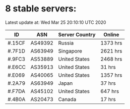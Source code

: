 # 8 stable servers:

Latest update at: Wed Mar 25 20:10:10 UTC 2020

| ID | ASN | Server Country | Online |
| -- | --- | -------------- | ------ |
| #.15CF | AS49392 | Russia | 1373 hrs |
| #.7F1D | AS63949 | Singapore | 2621 hrs |
| #.9FC3 | AS53889 | United States | 2468 hrs |
| #.E6CC | AS35913 | United States | 31 hrs |
| #.E069 | AS40065 | United States | 1357 hrs |
| #.2A79 | AS63949 | Japan | 37 hrs |
| #.F7DA | AS45102 | United States | 647 hrs |
| #.4B0A | AS20473 | Canada | 17 hrs |

